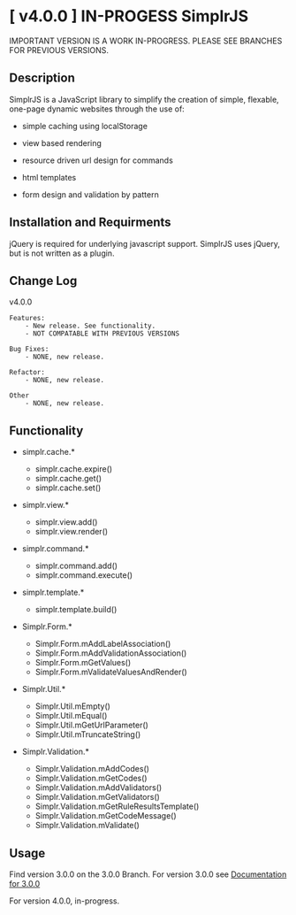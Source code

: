 [ v4.0.0 ] IN-PROGESS SimplrJS
=============

IMPORTANT VERSION IS A WORK IN-PROGRESS.  PLEASE SEE BRANCHES FOR PREVIOUS VERSIONS.

Description
-----------

SimplrJS is a JavaScript library to simplify the creation of simple, flexable, one-page dynamic websites through the use of:

- simple caching using localStorage
- view based rendering
- resource driven url design for commands
- html templates

- form design and validation by pattern


Installation and Requirments
-----------

jQuery is required for underlying javascript support.
SimplrJS uses jQuery, but is not written as a plugin.

Change Log
------------

v4.0.0

	Features:
		- New release. See functionality.
		- NOT COMPATABLE WITH PREVIOUS VERSIONS
		
	Bug Fixes:
		- NONE, new release.
		
	Refactor:
		- NONE, new release.
			
	Other
		- NONE, new release.
		

Functionality
---------------
*	simplr.cache.*
	+	simplr.cache.expire()
	+	simplr.cache.get()
	+	simplr.cache.set()
*	simplr.view.*
	+	simplr.view.add()
	+	simplr.view.render()
*	simplr.command.*
	+	simplr.command.add()
	+	simplr.command.execute()
*	simplr.template.*
	+	simplr.template.build()






*	Simplr.Form.*
	+	Simplr.Form.mAddLabelAssociation()
	+	Simplr.Form.mAddValidationAssociation()
	+	Simplr.Form.mGetValues()
	+	Simplr.Form.mValidateValuesAndRender()

*	Simplr.Util.*
	+	Simplr.Util.mEmpty()
	+	Simplr.Util.mEqual()
	+	Simplr.Util.mGetUrlParameter()
	+	Simplr.Util.mTruncateString()
*	Simplr.Validation.*
	+	Simplr.Validation.mAddCodes()
	+	Simplr.Validation.mGetCodes()
	+	Simplr.Validation.mAddValidators()
	+	Simplr.Validation.mGetValidators()
	+	Simplr.Validation.mGetRuleResultsTemplate()
	+	Simplr.Validation.mGetCodeMessage()
	+	Simplr.Validation.mValidate()


Usage
-----

Find version 3.0.0 on the 3.0.0 Branch.
For version 3.0.0 see [Documentation for 3.0.0](https://github.com/simplrteam/SimplrJS/tree/master/archive/samples)

For version 4.0.0, in-progress.